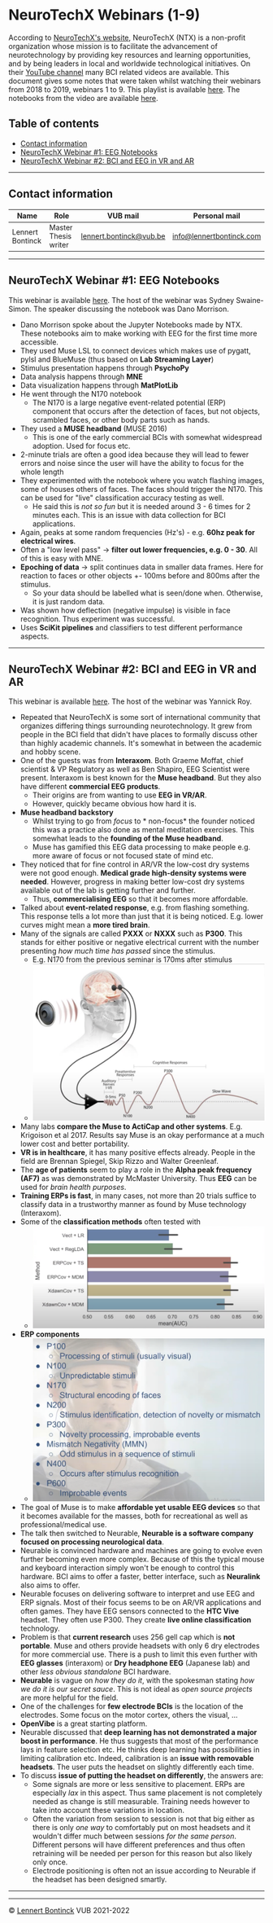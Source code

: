 # NeuroTechX Webinars (1-9)

According to [NeuroTechX's website](https://neurotechx.com/), NeuroTechX (NTX) is a non-profit organization whose mission is to facilitate the advancement of neurotechnology by providing key resources and learning opportunities, and by being leaders in local and worldwide technological initiatives. On their [YouTube channel](https://www.youtube.com/c/NeuroTechX) many BCI related videos are available. This document gives some notes that were taken whilst watching their webinars from 2018 to 2019, webinars 1 to 9. This playlist is available [here](https://www.youtube.com/watch?v=AFKNbNBCtXs&list=PL7yYIG1eq9bTbK-W66TCl7t8wTXwelSNz). The notebooks from the video are available [here](https://github.com/NeuroTechX/eeg-notebooks).



## Table of contents

- [Contact information](#contact-information)
- [NeuroTechX Webinar #1: EEG Notebooks](#neurotechx-webinar-1-eeg-notebooks)
- [NeuroTechX Webinar #2: BCI and EEG in VR and AR](#neurotechx-webinar-2-bci-and-eeg-in-vr-and-ar)

<hr>


## Contact information

| Name             | Role                 | VUB mail                                                  | Personal mail                                               |
| ---------------- | -------------------- | --------------------------------------------------------- | ----------------------------------------------------------- |
| Lennert Bontinck | Master Thesis writer | [lennert.bontinck@vub.be](mailto:lennert.bontinck@vub.be) | [info@lennertbontinck.com](mailto:info@lennertbontinck.com) |

<hr>


## NeuroTechX Webinar #1: EEG Notebooks

This webinar is available [here](https://youtu.be/AFKNbNBCtXs). The host of the webinar was Sydney Swaine-Simon. The speaker discussing the notebook was Dano Morrison.

- Dano Morrison spoke about the Jupyter Notebooks made by NTX. These notebooks aim to make working with EEG for the first time more accessible.
- They used Muse LSL to connect devices which makes use of pygatt, pylsl and BlueMuse (thus based on **Lab Streaming Layer**)
- Stimulus presentation happens through **PsychoPy**
- Data analysis happens through **MNE**
- Data visualization happens through **MatPlotLib**
- He went through the N170 notebook
   - The N170 is a large negative event-related potential (ERP) component that occurs after the detection of faces, but not objects, scrambled faces, or other body parts such as hands.
- They used a **MUSE headband** (MUSE 2016)
   - This is one of the early commercial BCIs with somewhat widespread adoption. Used for focus etc.
- 2-minute trials are often a good idea because they will lead to fewer errors and noise since the user will have the ability to focus for the whole length
- They experimented with the notebook where you watch flashing images, some of houses others of faces. The faces should trigger the N170. This can be used for "live" classification accuracy testing as well.
   - He said this is *not so fun* but it is needed around 3 - 6 times for 2 minutes each. This is an issue with data collection for BCI applications.
- Again, peaks at some random frequencies (Hz's) - e.g. **60hz peak for electrical wires**.
- Often a "low level pass" -> **filter out lower frequencies, e.g. 0 - 30**. All of this is easy with MNE.
- **Epoching of data** -> split continues data in smaller data frames. Here for reaction to faces or other objects +- 100ms before and 800ms after the stimulus.
   - So your data should be labelled what is seen/done when. Otherwise, it is just random data.
- Was shown how deflection (negative impulse) is visible in face recognition. Thus experiment was successful. 
- Uses **SciKit pipelines** and classifiers to test different performance aspects.



<hr>

## NeuroTechX Webinar #2: BCI and EEG in VR and AR

This webinar is available [here](https://youtu.be/Rggx_YVc6CM). The host of the webinar was Yannick Roy. 

- Repeated that NeuroTechX is some sort of international community that organizes differing things surrounding neurotechnology. It grew from people in the BCI field that didn't have places to formally discuss other than highly academic channels. It's somewhat in between the academic and hobby scene.
- One of the guests was from **Interaxom**. Both Graeme Moffat, chief scientist & VP Regulatory as well as Ben Shapiro, EEG Scientist were present. Interaxom is best known for the **Muse headband**. But they also have different **commercial EEG products**.
  - Their origins are from wanting to use **EEG in VR/AR**.
  - However, quickly became obvious how hard it is.
- **Muse headband backstory**
  - Whilst trying to go from *focus* to * non-focus* the founder noticed this was a practice also done as mental meditation exercises. This somewhat leads to the **founding of the Muse headband**.
  - Muse has gamified this EEG data processing to make people e.g. more aware of focus or not focused state of mind etc.
- They noticed that for fine control in AR/VR the low-cost dry systems were not good enough. **Medical grade high-density systems were needed**. However, progress in making better low-cost dry systems available out of the lab is getting further and further.
  - Thus, **commercialising EEG** so that it becomes more affordable.
- Talked about **event-related response**, e.g. from flashing something. This response tells a lot more than just that it is being noticed. E.g. lower curves might mean a **more tired brain**. 
- Many of the signals are called **PXXX** or **NXXX** such as **P300**. This stands for either positive or negative electrical current with the number presenting *how much time has passed* since the stimulus.
  - E.g. N170 from the previous seminar is 170ms after stimulus
  - ![](images/differing_signals.png)
- Many labs **compare the Muse to ActiCap and other systems**. E.g. Krigoison et al 2017. Results say Muse is an okay performance at a much lower cost and better portability.
- **VR is in healthcare**, it has many positive effects already. People in the field are Brennan Spiegel, Skip Rizzo and Walter Greenleaf.
- The **age of patients** seem to play a role in the **Alpha peak frequency (AF7)** as was demonstrated by McMaster University. Thus **EEG** can be used for *brain health purposes*.
- **Training ERPs is fast**, in many cases, not more than 20 trials suffice to classify data in a trustworthy manner as found by Muse technology (Interaxom).
- Some of the **classification methods** often tested with
  - ![](images/classification_algorithms.png)
- **ERP components**
  - ![](images/erp_components.png)
- The goal of Muse is to make **affordable yet usable EEG devices** so that it becomes available for the masses, both for recreational as well as professional/medical use.
- The talk then switched to Neurable, **Neurable is a software company focused on processing neurological data**.
- Neurable is convinced hardware and machines are going to evolve even further becoming even more complex. Because of this the typical mouse and keyboard interaction simply won't be enough to control this hardware. BCI aims to offer a faster, better interface, such as **Neuralink** also aims to offer.
- Neurable focuses on delivering software to interpret and use EEG and ERP signals. Most of their focus seems to be on AR/VR applications and often games. They have EEG sensors connected to the **HTC Vive** headset. They often use P300. They create **live online classification** technology.
- Problem is that **current research** uses 256 gell cap which is **not portable**. Muse and others provide headsets with only 6 dry electrodes for more commercial use. There is a push to limit this even further with **EEG glasses** (interaxom) or **Dry headphone EEG** (Japanese lab) and other *less obvious standalone* BCI hardware.
- **Neurable** is vague on *how they do it*, with the spokesman stating *how we do it is our secret sauce*. This is not ideal as *open source projects* are more helpful for the field.
- One of the challenges for **few electrode BCIs** is the location of the electrodes. Some focus on the motor cortex, others the visual, ...
- **OpenVibe** is a great starting platform.
- Neurable discussed that **deep learning has not demonstrated a major boost in performance**. He thus suggests that most of the performance lays in feature selection etc. He thinks deep learning has possibilities in limiting calibration etc. Indeed, calibration is an **issue with removable headsets**. The user puts the headset on slightly differently each time.
- To discuss **issue of putting the headset on differently**, the answers are:
  - Some signals are more or less sensitive to placement. ERPs are especially *lax* in this aspect. Thus same placement is not completely needed as change is still measurable. Training needs however to take into account these variations in location.
  - Often the variation from session to session is not that big either as there is only *one way* to comfortably put on most headsets and it wouldn't differ much between sessions *for the same person*. Different persons will have different preferences and thus often retraining will be needed per person for this reason but also likely only once.
  - Electrode positioning is often not an issue according to Neurable if the headset has been designed smartly.  


* * *
* * *
© [Lennert Bontinck](https://www.lennertbontinck.com/) VUB 2021-2022